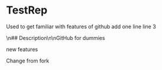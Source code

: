 # TestRep
Used to get familiar with features of github
add one line
line 3

\n## Description\n\nGitHub for dummies

new features

Change from fork
